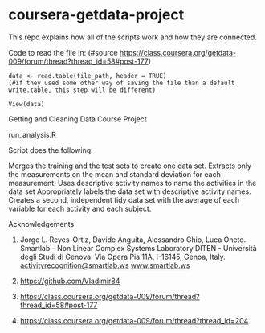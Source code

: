coursera-getdata-project
========================

This repo explains how all of the scripts work and how they are connected.

Code to read the file in: (#source https://class.coursera.org/getdata-009/forum/thread?thread_id=58#post-177)

    data <- read.table(file_path, header = TRUE) 
    (#if they used some other way of saving the file than a default write.table, this step will be different)

    View(data)
    
    
Getting and Cleaning Data Course Project

run_analysis.R

Script does the following:

Merges the training and the test sets to create one data set.
Extracts only the measurements on the mean and standard deviation for each measurement.
Uses descriptive activity names to name the activities in the data set
Appropriately labels the data set with descriptive activity names.
Creates a second, independent tidy data set with the average of each variable for each activity and each subject.





Acknowledgements

1) Jorge L. Reyes-Ortiz, Davide Anguita, Alessandro Ghio, Luca Oneto.
Smartlab - Non Linear Complex Systems Laboratory
DITEN - Università degli Studi di Genova.
Via Opera Pia 11A, I-16145, Genoa, Italy.
activityrecognition@smartlab.ws
www.smartlab.ws


2) https://github.com/Vladimir84

3) https://class.coursera.org/getdata-009/forum/thread?thread_id=58#post-177

4) https://class.coursera.org/getdata-009/forum/thread?thread_id=204
    
 
